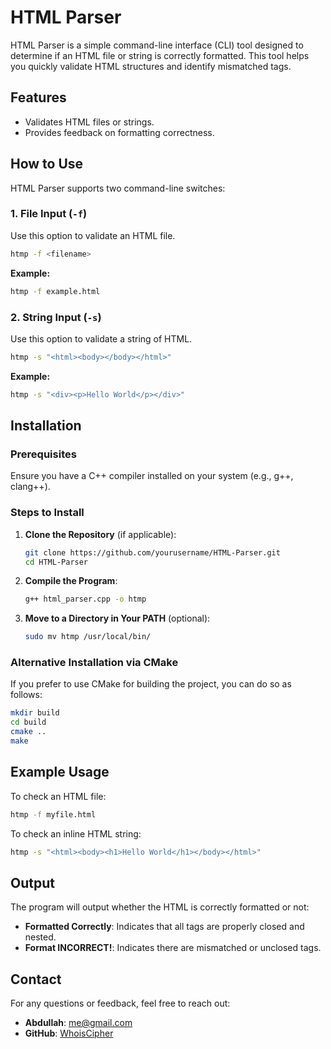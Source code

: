 # HTML Parser

HTML Parser is a simple command-line interface (CLI) tool designed to determine if an HTML file or string is correctly formatted. This tool helps you quickly validate HTML structures and identify mismatched tags.

## Features

- Validates HTML files or strings.
- Provides feedback on formatting correctness.

## How to Use

HTML Parser supports two command-line switches:

### 1. File Input (`-f`)

Use this option to validate an HTML file.

```bash
htmp -f <filename>
```

**Example:**
```bash
htmp -f example.html
```

### 2. String Input (`-s`)

Use this option to validate a string of HTML.

```bash
htmp -s "<html><body></body></html>"
```

**Example:**
```bash
htmp -s "<div><p>Hello World</p></div>"
```

## Installation

### Prerequisites

Ensure you have a C++ compiler installed on your system (e.g., g++, clang++).

### Steps to Install

1. **Clone the Repository** (if applicable):
   ```bash
   git clone https://github.com/yourusername/HTML-Parser.git
   cd HTML-Parser
   ```

2. **Compile the Program**:
   ```bash
   g++ html_parser.cpp -o htmp
   ```

3. **Move to a Directory in Your PATH** (optional):
   ```bash
   sudo mv htmp /usr/local/bin/
   ```

### Alternative Installation via CMake

If you prefer to use CMake for building the project, you can do so as follows:

```bash
mkdir build
cd build
cmake ..
make
```

## Example Usage

To check an HTML file:
```bash
htmp -f myfile.html
```

To check an inline HTML string:
```bash
htmp -s "<html><body><h1>Hello World</h1></body></html>"
```

## Output

The program will output whether the HTML is correctly formatted or not:
- **Formatted Correctly**: Indicates that all tags are properly closed and nested.
- **Format INCORRECT!**: Indicates there are mismatched or unclosed tags.


## Contact

For any questions or feedback, feel free to reach out:

- **Abdullah**: [me@gmail.com](mailto:khan.abdullah.shoaib@gmail.com)
- **GitHub**: [WhoisCipher](https://github.com/WhoisCipher)

